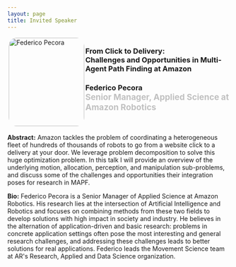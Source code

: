 ```yaml
---
layout: page
title: Invited Speaker
---
```


<!-- |  |  |
| --- | --- |
| [Speaker]({{ site.github.repo }}/organisers/fede-pic.jpeg) | **Federico Pecora** Senior Manager, Applied Science at Amazon Robotics Details for the talk will be available soon. | -->
<!-- generate two column table in html using the content in the commented markdown table with inline style. center the image -->
<div style="display: flex; justify-content: center;">
    <div style="width: 35%;display: flex; justify-content: center;">
        <img src="{{ site.github.repo }}/organisers/fede-pic.jpeg" alt="Federico Pecora" style="margin-top:auto;margin-bottom:auto;width:171px;height:200px; border-radius: 10%">
    </div>
    <div style="width: 65%;">
        <h3>
        From Click to Delivery:<br/>
        Challenges and Opportunities in Multi-Agent Path Finding at Amazon
        </h3>
        <h3>Federico Pecora
        <br/>
        <small style="font-size: 18.75px; color: #c0c0c0;">Senior Manager, Applied Science at Amazon Robotics</small>
        </h3>
        <br/>
    </div>
</div>

<div style="justify-content: center;">
    <p>
        <strong>Abstract:</strong> Amazon tackles the problem of coordinating a heterogeneous fleet of hundreds of thousands of robots to go from a website click to a delivery at your door. We leverage problem decomposition to solve this huge optimization problem. In this talk I will provide an overview of the underlying motion, allocation, perception, and manipulation sub-problems, and discuss some of the challenges and opportunities their integration poses for research in MAPF.
    </p>
    <p>
        <strong>Bio:</strong> Federico Pecora is a Senior Manager of Applied Science at Amazon Robotics. His research lies at the intersection of Artificial Intelligence and Robotics and focuses on combining methods from these two fields to develop solutions with high impact in society and industry. He believes in the alternation of application-driven and basic research: problems in concrete application settings often pose the most interesting and general research challenges, and addressing these challenges leads to better solutions for real applications. Federico leads the Movement Science team at AR's Research, Applied and Data Science organization.
    </p>
</div>

